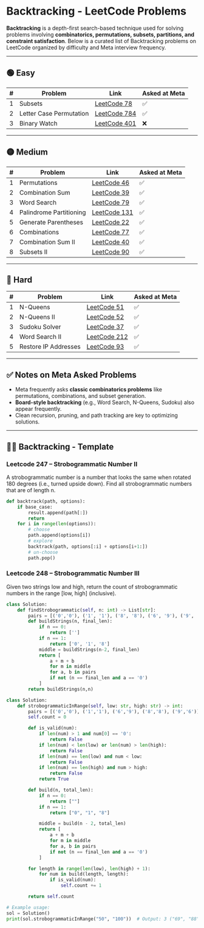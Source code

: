 # Backtracking - LeetCode Problems

**Backtracking** is a depth-first search-based technique used for solving problems involving **combinatorics, permutations, subsets, partitions, and constraint satisfaction**. Below is a curated list of Backtracking problems on LeetCode organized by difficulty and Meta interview frequency.

---

## 🟢 Easy

| # | Problem | Link | Asked at Meta |
|---|---------|------|---------------|
| 1 | Subsets | [LeetCode 78](https://leetcode.com/problems/subsets/) | ✅ |
| 2 | Letter Case Permutation | [LeetCode 784](https://leetcode.com/problems/letter-case-permutation/) | ✅ |
| 3 | Binary Watch | [LeetCode 401](https://leetcode.com/problems/binary-watch/) | ❌ |

---

## 🟡 Medium

| # | Problem | Link | Asked at Meta |
|---|---------|------|---------------|
| 1 | Permutations | [LeetCode 46](https://leetcode.com/problems/permutations/) | ✅ |
| 2 | Combination Sum | [LeetCode 39](https://leetcode.com/problems/combination-sum/) | ✅ |
| 3 | Word Search | [LeetCode 79](https://leetcode.com/problems/word-search/) | ✅ |
| 4 | Palindrome Partitioning | [LeetCode 131](https://leetcode.com/problems/palindrome-partitioning/) | ✅ |
| 5 | Generate Parentheses | [LeetCode 22](https://leetcode.com/problems/generate-parentheses/) | ✅ |
| 6 | Combinations | [LeetCode 77](https://leetcode.com/problems/combinations/) | ✅ |
| 7 | Combination Sum II | [LeetCode 40](https://leetcode.com/problems/combination-sum-ii/) | ✅ |
| 8 | Subsets II | [LeetCode 90](https://leetcode.com/problems/subsets-ii/) | ✅ |

---

## 🔴 Hard

| # | Problem | Link | Asked at Meta |
|---|---------|------|---------------|
| 1 | N-Queens | [LeetCode 51](https://leetcode.com/problems/n-queens/) | ✅ |
| 2 | N-Queens II | [LeetCode 52](https://leetcode.com/problems/n-queens-ii/) | ✅ |
| 3 | Sudoku Solver | [LeetCode 37](https://leetcode.com/problems/sudoku-solver/) | ✅ |
| 4 | Word Search II | [LeetCode 212](https://leetcode.com/problems/word-search-ii/) | ✅ |
| 5 | Restore IP Addresses | [LeetCode 93](https://leetcode.com/problems/restore-ip-addresses/) | ✅ |

---

## ✅ Notes on Meta Asked Problems

- Meta frequently asks **classic combinatorics problems** like permutations, combinations, and subset generation.
- **Board-style backtracking** (e.g., Word Search, N-Queens, Sudoku) also appear frequently.
- Clean recursion, pruning, and path tracking are key to optimizing solutions.

---

## 👨‍💻 Backtracking - Template

### Leetcode 247 – Strobogrammatic Number II
A strobogrammatic number is a number that looks the same when rotated 180 degrees (i.e., turned upside down).
Find all strobogrammatic numbers that are of length n.
```python
def backtrack(path, options):
    if base_case:
        result.append(path[:])
        return
    for i in range(len(options)):
        # choose
        path.append(options[i])
        # explore
        backtrack(path, options[:i] + options[i+1:])
        # un-choose
        path.pop()
```

### Leetcode 248 – Strobogrammatic Number III
Given two strings low and high, return the count of strobogrammatic numbers in the range [low, high] (inclusive).
```python
class Solution:
    def findStrobogrammatic(self, n: int) -> List[str]:
        pairs = [('0','0'), ('1', '1'), ('8', '8'), ('6', '9'), ('9', '6')]
        def buildStrings(n, final_len):
            if n == 0:
                return ['']
            if n == 1:
                return ['0', '1', '8']
            middle = buildStrings(n-2, final_len)
            return [
                a + m + b
                for m in middle
                for a, b in pairs
                if not (n == final_len and a == '0')
            ]
        return buildStrings(n,n)
```
```python
class Solution:
    def strobogrammaticInRange(self, low: str, high: str) -> int:
        pairs = [('0','0'), ('1','1'), ('6','9'), ('8','8'), ('9','6')]
        self.count = 0

        def is_valid(num):
            if len(num) > 1 and num[0] == '0':
                return False
            if len(num) < len(low) or len(num) > len(high):
                return False
            if len(num) == len(low) and num < low:
                return False
            if len(num) == len(high) and num > high:
                return False
            return True

        def build(n, total_len):
            if n == 0:
                return [""]
            if n == 1:
                return ["0", "1", "8"]

            middle = build(n - 2, total_len)
            return [
                a + m + b
                for m in middle
                for a, b in pairs
                if not (n == final_len and a == '0')
            ]

        for length in range(len(low), len(high) + 1):
            for num in build(length, length):
                if is_valid(num):
                    self.count += 1

        return self.count

# Example usage:
sol = Solution()
print(sol.strobogrammaticInRange("50", "100"))  # Output: 3 ("69", "88", "96")
```

